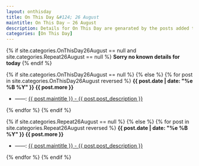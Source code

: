 ```yaml
---
layout: onthisday
title: On This Day &#124; 26 August
maintitle: On This Day — 26 August
description: Details for On This Day are genarated by the posts added to the website so the content is subject to changes/updates over time.
categories: [On This Day]
---
```


{% if site.categories.OnThisDay26August == null and site.categories.Repeat26August == null %}
<strong>Sorry no known details for today</strong>
{% endif %}

{% if site.categories.OnThisDay26August == null %}
{% else %}
{% for post in site.categories.OnThisDay26August reversed %}
<strong>{{ post.date | date: "%e %B %Y" }} {{ post.more }}</strong>
<ul>
<li> ——: <a href="{{ post.url }}">{{ post.maintitle }} - {{ post.post_description }}</a></li>
</ul>
{% endfor %}
{% endif %}

{% if site.categories.Repeat26August == null %}
{% else %}
{% for post in site.categories.Repeat26August reversed %}
<strong>{{ post.date | date: "%e %B %Y" }} {{ post.more }}</strong>
<ul>
<li> ——: <a href="{{ post.url }}">{{ post.maintitle }} - {{ post.post_description }}</a></li>
</ul>
{% endfor %}
{% endif %}
